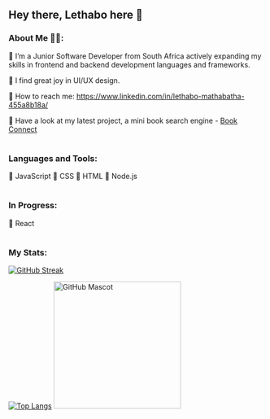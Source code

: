 ## Hey there, Lethabo here 👋

### About Me 👩‍💻:

🔆 I’m a Junior Software Developer from South Africa actively expanding my skills in frontend and backend development languages and frameworks.

🔆 I find great joy in UI/UX design. 

🔆 How to reach me: https://www.linkedin.com/in/lethabo-mathabatha-455a8b18a/

🔆 Have a look at my latest project, a mini book search engine - [Book Connect](https://github.com/lethabomathabatha/LETMAT077_FTO2301_GroupB_LethaboMathabatha_IWA19.git)

#
### Languages and Tools:
🔆 JavaScript    🔆 CSS     🔆 HTML   🔆 Node.js

#
### In Progress:
🔅 React    


#
### My Stats:
[![GitHub Streak](https://streak-stats.demolab.com?user=lethabomathabatha&theme=transparent&border_radius=8&exclude_days=Sun%2CSat&card_width=980)](https://git.io/streak-stats)                                                                                      


[![Top Langs](https://github-readme-stats.vercel.app/api/top-langs/?username=lethabomathabatha&layout=donut&theme=transparent&border_radius=8&card_width=310)](https://github.com/lethabomathabatha/github-readme-stats) <img src="https://github.com/lethabomathabatha/lethabomathabatha/assets/118384529/74d42b31-1ed1-458d-aadd-ea14b191fd0c-removebg-preview" width="250" alt="GitHub Mascot">

